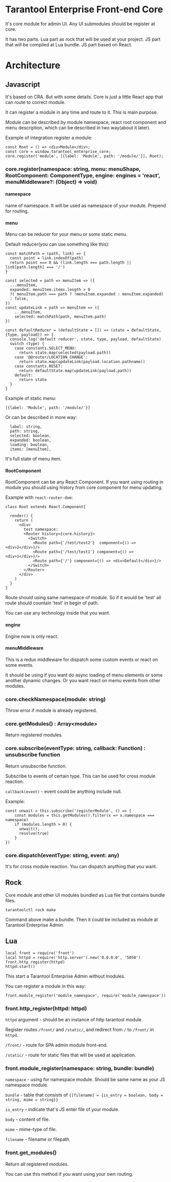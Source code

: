 # Tarantool Enterprise Front-end Core

It's core module for admin UI. Any UI submodules should be register at core.

It has two parts. Lua part as rock that will be used at your project. JS part that will be compiled at Lua bundle. JS part based on React.

# Architecture

## Javascript

It's based on CRA. But with some details. Core is just a little React app that can route to correct module.

It can register a module in any time and route to it. This is main purpose.

Module can be described by module namespace, react root component and menu description, which can be described in two way(about it later).

Example of integration register a module:

```
const Root = () => <div>Module</div>;
const core = window.tarantool_enterprise_core;
core.register('module', [{label: 'Module', path: '/module/'}], Root);
```

### core.register(namespace: string, menu: menuShape, RootComponent: ComponentType<any>, engine: engines = 'react', menuMiddleware?: (Object) => void)

#### namespace

name of namespace. It will be used as namespace of your module. Prepend for routing.

#### menu
Menu can be reducer for your menu or some static menu.


Default reducer(you can use something like this):

```
const matchPath = (path, link) => {
  const point = link.indexOf(path)
  return point === 0 && (link.length === path.length || link[path.length] === '/')
}

const selected = path => menuItem => ({
  ...menuItem,
  expanded: menuItem.items.length > 0
  ?( menuItem.path === path ? !menuItem.expanded : menuItem.expanded)
  : false,
})
const updateLink = path => menuItem => ({
    ...menuItem,
    selected: matchPath(path, menuItem.path)
})

const defaultReducer = (defaultState = []) => (state = defaultState, {type, payload}) => {
  console.log('default reducer', state, type, payload, defaultState)
  switch (type) {
    case constants.SELECT_MENU:
      return state.map(selected(payload.path))
    case '@@router/LOCATION_CHANGE':
      return state.map(updateLink(payload.location.pathname))
    case constants.RESET:
      return defaultState.map(updateLink(payload.path))
    default:
      return state
  }
}

```

Example of static menu:

```
[{label: 'Module', path: '/module/'}]
```

Or can be described in more way:

```
  label: string,
  path: string,
  selected: boolean,
  expanded: boolean,
  loading: boolean,
  items: [menuItem],
```

It's full state of menu item.

#### RootComponent

RootComponent can be any React Component. If you want using routing in module you should
using history from core component for menu updating.


Example with `react-router-dom`:

```
class Root extends React.Component{

  render() {
    return (
      <div>
        test namespace:
        <Router history={core.history}>
          <Switch>
            <Route path={'/test/test2'}  component={() => <div>2</div>}/>
            <Route path={'/test/test1'} component={() => <div>1</div>}/>
            <Route path={'/'} component={() => <div>Default</div>}/>
          </Switch>
        </Router>
      </div>
    )
  }
}
```


Route should using same namespace of module. So if it would be 'test' all route should countain 'test' in begin of path.

You can use any technology inside that you want.

#### engine

Engine now is only react.

#### menuMiddleware

This is a redux middleware for dispatch some custom events or react on some events.

It should be using if you want do async loading of menu elements or some another dynamic changes. Or you want react on memu events from other modules.


### core.checkNamespace(module: string)

Throw error if module is already registered.

### core.getModules() : Array\<module\>

Return registered modules.

### core.subscribe(eventType: string, callback: Function) : unsubscribe function

Return unsubscribe function.

Subscribe to events of certain type. This can be used for cross module reaction.

`callback(event)` - event could be anything include null.

Example:

```
const unwait = this.subscribe('registerModule', () => {
    const modules = this.getModules().filter(x => x.namespace === namespace)
    if (modules.length > 0) {
      unwait();
      resolve(true)
    }
})
```


### core.dispatch(eventType: stirng, event: any)

It's for cross module reaction. You can dispatch anything that you want.

## Rock

Core module and other UI modules bundled as Lua file that contains bundle files.

```
tarantoolctl rock make
```

Command above make a bundle. Then it could be included as module at Tarantool Enterprise Admin.

## Lua

```
local front = require('front')
local httpd = require('http.server').new('0.0.0.0', '5050')
front.http_register(httpd)
httpd:start()
```

This start a Tarantool Enterprise Admin without modules.

You can register a module in this way:

```
front.module_register('module_namespace', require('module_namespace'))
```

### front.http_register(httpd: httpd)

`httpd` argument - should be an instance of http tarantool module.

Register routes `/front/` and `/static/`, and redirect from `/` to `/front/` in `httpd`.

`/front/` - route for SPA admin module front-end.

`/static/` - route for static files that will be used at application.

### front.module_register(namespace: string, bundle: bundle)

`namespace` - using for namespace module. Should be same name as your JS namespace module.

`bundle` - table that consists of `{[filename] = {is_entry = boolean, body = string, mime = string}}`

`is_entry` - indicate that's JS enter file of your module.

`body` - content of file.

`mime` - mime-type of file.

`filename` - filename or filepath.

### front.get_modules()

Return all registered modules.

You can use this method if you want using your own routing.
